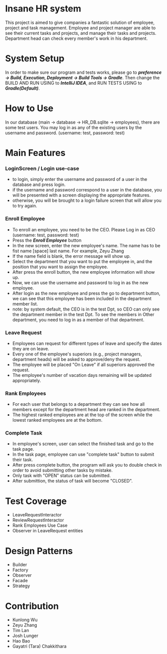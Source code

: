 # Insane HR system

This project is aimed to give companies a fantastic solution of employee, project and task management. Employee and project manager are able to see their current tasks and projects, and manage their tasks and projects. Department head can check every member's work in his department. 

# System Setup

In order to make sure our program and tests works, please go to ***preference -> Build, Execution, Deployment -> Build Tools -> Gradle***.
Then change the BUILD AND RUN USING to ***IntelliJ IDEA***, and RUN TESTS USING to ***Gradle(Default)***.


# How to Use

In our database (main -> database -> HR_DB.sqlite -> employees), there are some test users. 
You may log in as any of the existing users by the username and password. (username: test, password: test)

# Main Features

### LoginScreen / Login use-case
  - to login, simply enter the username and password of a user in the database and press login.
  - if the username and password correspond to a user in the database, you will be presented with a screen displaying the appropriate features.
  - otherwise, you will be brought to a login failure screen that will allow you to try again.

### Enroll Employee
  - To enroll an employee, you need to be the CEO. Please Log in as CEO (username: test, password: test)
  - Press the ***Enroll Employee*** button
  - In the new screen, enter the new employee's name. The name has to be fist name [space] last name. For example, Zeyu Zhang
  - If the name field is blank, the error message will show up.
  - Select the department that you want to put the employee in, and the position that you want to assign the employee.
  - After press the enroll button, the new employee information will show up.
  - Now, we can use the username and password to log in as the new employee.
  - After login as the new employee and press the go to department button, we can see that this employee has been included in the department member list.
  - note: by system default, the CEO is in the test Dpt, so CEO can only see the department member in the test Dpt. To see the members in Other department, you need to log in as a member of that department. 

### Leave Request
- Employees can request for different types of leave and specify the dates they are on leave.
- Every one of the employee's superiors (e.g., project managers, department heads) will be asked to approve/deny the request.
- The employee will be placed "On Leave" if all superiors approved the request.
- The employee's number of vacation days remaining will be updated appropriately.

### Rank Employees
- For each user that belongs to a department they can see how all members except for the department head are ranked in the department. 
- The highest ranked employees are at the top of the screen while the lowest ranked employees are at the bottom.

### Complete Task
- In employee's screen, user can select the finished task and go to the task page.
- In the task page, employee can use "complete task" button to submit their task.
- After press complete button, the program will ask you to double check in order to avoid submitting other tasks by mistake.
- Only task with "OPEN" status can be submitted.
- After submittion, the status of task will become "CLOSED".

# Test Coverage

-  LeaveRequestInteractor
-  ReviewRequestInteractor
-  Rank Employees Use Case
-  Observer in LeaveRequest entities


# Design Patterns

-  Builder
-  Factory
-  Observer
-  Facade
-  Strategy

# Contribution

-  Kunlong Wu
-  Zeyu Zhang
-  Tim Lan
-  Josh Lunger
-  Hao Bao
-  Gayatri (Tara) Chakkithara

